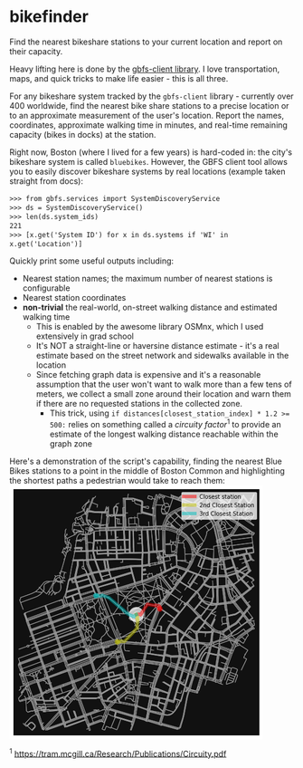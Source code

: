 # bikefinder
Find the nearest bikeshare stations to your current location and report on their capacity.

Heavy lifting here is done by the [gbfs-client library](https://pypi.org/project/gbfs-client/). I love transportation, maps, and quick tricks to make life easier - this is all three. 

For any bikeshare system tracked by the `gbfs-client` library - currently over 400 worldwide, find the nearest bike share stations to a precise location or to an approximate measurement of the user's location. Report the names, coordinates, approximate walking time in minutes, and real-time remaining capacity (bikes in docks) at the station. 

Right now, Boston (where I lived for a few years) is hard-coded in: the city's bikeshare system is called `bluebikes`. However, the GBFS client tool allows you to easily discover bikeshare systems by real locations (example taken straight from docs): 
```
>>> from gbfs.services import SystemDiscoveryService
>>> ds = SystemDiscoveryService()
>>> len(ds.system_ids)
221
>>> [x.get('System ID') for x in ds.systems if 'WI' in x.get('Location')]
```
Quickly print some useful outputs including:
+ Nearest station names; the maximum number of nearest stations is configurable
+ Nearest station coordinates
+ **non-trivial** the real-world, on-street walking distance and estimated walking time
  + This is enabled by the awesome library OSMnx, which I used extensively in grad school
  + It's NOT a straight-line or haversine distance estimate - it's a real estimate based on the street network and sidewalks available in the location 
  + Since fetching graph data is expensive and it's a reasonable assumption that the user won't want to walk more than a few tens of meters, we collect a small zone around their location and warn them if there are no requested stations in the collected zone. 
    + This trick, using `if distances[closest_station_index] * 1.2 >= 500:` relies on something called a *circuity factor*<sup>1</sup> to provide an estimate of the longest walking distance reachable within the graph zone 
    
Here's a demonstration of the script's capability, finding the nearest Blue Bikes stations to a point in the middle of Boston Common and highlighting the shortest paths a pedestrian would take to reach them: <br>
<img align='center' src='https://github.com/maiegg/bikefinder/blob/main/bike_example.png'>

<sup>1</sup> https://tram.mcgill.ca/Research/Publications/Circuity.pdf
    
    
